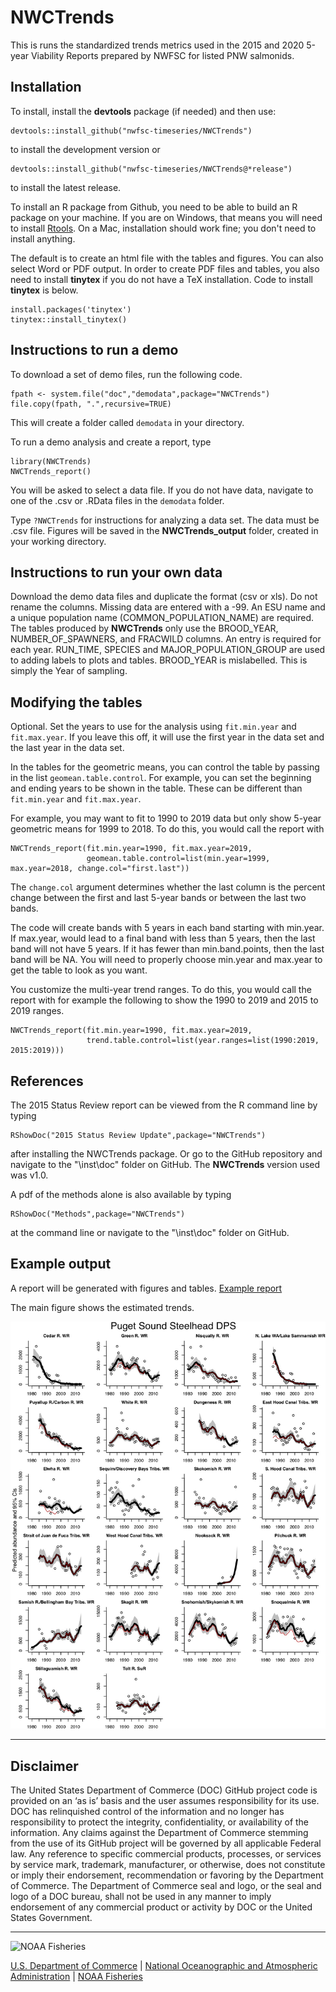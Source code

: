 # NWCTrends

This is runs the standardized trends metrics used in the 2015 and 2020 5-year Viability Reports prepared by NWFSC for listed PNW salmonids.  

## Installation

To install, install the **devtools** package (if needed) and then use:
```
devtools::install_github("nwfsc-timeseries/NWCTrends")
```
to install the development version or
```
devtools::install_github("nwfsc-timeseries/NWCTrends@*release")
```
to install the latest release.

To install an R package from Github, you need to be able to build an R package on your machine. If you are on Windows, that means you will need to install [Rtools](https://cran.r-project.org/bin/windows/Rtools/). On a Mac, installation should work fine; you don't need to install anything.

The default is to create an html file with the tables and figures. You can also select Word or PDF output. In order to create PDF files and tables, you also need to install **tinytex** if you do not have a TeX installation. Code to install **tinytex** is below.  

```
install.packages('tinytex')
tinytex::install_tinytex()
```

## Instructions to run a demo

To download a set of demo files, run the following code.
```
fpath <- system.file("doc","demodata",package="NWCTrends")
file.copy(fpath, ".",recursive=TRUE)
```
This will create a folder called `demodata` in your directory.

To run a demo analysis and create a report, type 
```
library(NWCTrends)
NWCTrends_report()
```
You will be asked to select a data file. If you do not have data, navigate to one of the .csv or .RData files in the `demodata` folder.

Type `?NWCTrends` for instructions for analyzing a data set. The data must be .csv file. Figures will be saved in the **NWCTrends_output** folder, created in your working directory.  

## Instructions to run your own data

Download the demo data files and duplicate the format (csv or xls). Do not rename the columns. Missing data are entered with a -99. An ESU name and a unique population name (COMMON_POPULATION_NAME) are required. The tables produced by **NWCTrends** only use the BROOD_YEAR, NUMBER_OF_SPAWNERS, and FRACWILD columns. An entry is required for each year. RUN_TIME, SPECIES and MAJOR_POPULATION_GROUP are used to adding labels to plots and tables. BROOD_YEAR is mislabelled. This is simply the Year of sampling.

## Modifying the tables

Optional. Set the years to use for the analysis using `fit.min.year` and `fit.max.year`. If you leave this off, it will use the first year in the data set and the last year in the data set.

In the tables for the geometric means, you can control the table by passing in the list `geomean.table.control`. For example, you can set the beginning and ending years to be shown in the table. These can be different than `fit.min.year` and `fit.max.year`. 

For example, you may want to fit to 1990 to 2019 data but only show
5-year geometric means for 1999 to 2018. To do this, you would call the report with

```
NWCTrends_report(fit.min.year=1990, fit.max.year=2019,
                 geomean.table.control=list(min.year=1999, max.year=2018, change.col="first.last"))
```
The `change.col` argument determines whether the last column is the percent change between the first and last 5-year bands or between the last two bands.

The code will create bands with 5 years in each band starting with min.year. If max.year,
would lead to a final band with less than 5 years, then the last band will not have 5
years. If it has fewer than min.band.points, then the last band will be NA.
You will need to properly choose min.year and max.year to get the table to look as you want.

You customize the multi-year trend ranges. To do this, you would call the report with for example the following to show the 1990 to 2019 and 2015 to 2019 ranges.

```
NWCTrends_report(fit.min.year=1990, fit.max.year=2019,
                 trend.table.control=list(year.ranges=list(1990:2019, 2015:2019)))
```

## References

The 2015 Status Review report can be viewed from the R command line by typing
```
RShowDoc("2015 Status Review Update",package="NWCTrends")
```
after installing the NWCTrends package. Or go to the GitHub repository and navigate to the "\inst\doc" folder on GitHub. The **NWCTrends** version used was v1.0.

A pdf of the methods alone is also available by typing
```
RShowDoc("Methods",package="NWCTrends")
```
at the command line or navigate to the "\inst\doc" folder on GitHub.

## Example output


A report will be generated with figures and tables. [Example report](inst/doc/example.html)

The main figure shows the estimated trends.

![](inst/doc/main_fig.jpg)

***

## Disclaimer

The United States Department of Commerce (DOC) GitHub project code is provided on an ‘as is’ basis and the user assumes responsibility for its use. 
DOC has relinquished control of the information and no longer has responsibility to protect the integrity, confidentiality, or availability of the 
information. Any claims against the Department of Commerce stemming from the use of its GitHub project will be governed by all applicable Federal law. 
Any reference to specific commercial products, processes, or services by service mark, trademark, manufacturer, or otherwise, does not constitute or 
imply their endorsement, recommendation or favoring by the Department of Commerce. The Department of Commerce seal and logo, or the seal and logo of a 
DOC bureau, shall not be used in any manner to imply endorsement of any commercial product or activity by DOC or the United States Government.

***

<img src="https://raw.githubusercontent.com/nmfs-general-modeling-tools/nmfspalette/main/man/figures/noaa-fisheries-rgb-2line-horizontal-small.png" height="75" alt="NOAA Fisheries"> 

[U.S. Department of Commerce](https://www.commerce.gov/) | [National Oceanographic and Atmospheric Administration](https://www.noaa.gov) | [NOAA Fisheries](https://www.fisheries.noaa.gov/)




